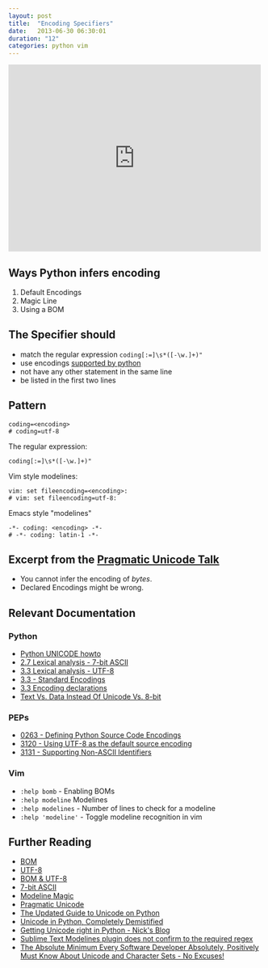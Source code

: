 ```yaml
---
layout: post
title:  "Encoding Specifiers"
date:   2013-06-30 06:30:01
duration: "12"
categories: python vim
---
```


<!-- Encoding Specifiers 1 -->
<iframe src="http://player.vimeo.com/video/69338685?title=0&amp;byline=0&amp;portrait=0&amp;color=4a8ac2" width="500" height="370" frameborder="0"> </iframe>

## Ways Python infers encoding
1. Default Encodings
2. Magic Line
3. Using a BOM


## The Specifier should
- match the regular expression `coding[:=]\s*([-\w.]+)"`
- use encodings [supported by python](http://docs.python.org/3.3/library/codecs.html#standard-encodings)
- not have any other statement in the same line
- be listed in the first two lines


## Pattern 

    coding=<encoding>
    # coding=utf-8

The regular expression:

    coding[:=]\s*([-\w.]+)"

Vim style modelines:

    vim: set fileencoding=<encoding>:
    # vim: set fileencoding=utf-8:

Emacs style "modelines"

    -*- coding: <encoding> -*-
    # -*- coding: latin-1 -*-


## Excerpt from the [Pragmatic Unicode Talk](http://nedbatchelder.com/text/unipain.html)

- You cannot infer the encoding of *bytes*.
- Declared Encodings might be wrong.


## Relevant Documentation
### Python 
- [Python UNICODE howto](http://docs.python.org/3/howto/unicode.html)
- [2.7 Lexical analysis - 7-bit ASCII](http://docs.python.org/2.7/reference/lexical_analysis.html#lexical-analysis)
- [3.3 Lexical analysis - UTF-8](http://docs.python.org/3.3/reference/lexical_analysis.html#lexical-analysis)
- [3.3 - Standard Encodings](http://docs.python.org/3.3/library/codecs.html#standard-encodings)
- [3.3 Encoding declarations](http://docs.python.org/3.3/reference/lexical_analysis.html#encoding-declarations)
- [Text Vs. Data Instead Of Unicode Vs. 8-bit](http://docs.python.org/release/3.0.1/whatsnew/3.0.html#text-vs-data-instead-of-unicode-vs-8-bit)

### PEPs
- [0263 - Defining Python Source Code Encodings](http://www.python.org/dev/peps/pep-0263/)
- [3120 - Using UTF-8 as the default source encoding](http://www.python.org/dev/peps/pep-3120/#specification)
- [3131 - Supporting Non-ASCII Identifiers](http://www.python.org/dev/peps/pep-3131/)

### Vim
- `:help bomb` - Enabling BOMs
- `:help modeline` Modelines
- `:help modelines` - Number of lines to check for a modeline
- `:help 'modeline'` - Toggle modeline recognition in vim


## Further Reading
- [BOM](https://en.wikipedia.org/wiki/Byte_order_mark)
- [UTF-8](https://en.wikipedia.org/wiki/UTF-8)
- [BOM & UTF-8](http://en.wikipedia.org/wiki/UTF-8#Byte_order_mark)
- [7-bit ASCII](http://en.wikipedia.org/wiki/ASCII#7-bit)
- [Modeline Magic](http://vim.wikia.com/wiki/Modeline_magic)
- [Pragmatic Unicode](http://nedbatchelder.com/text/unipain.html)
- [The Updated Guide to Unicode on Python](http://lucumr.pocoo.org/2013/7/2/the-updated-guide-to-unicode/)
- [Unicode in Python, Completely Demistified](http://farmdev.com/talks/unicode/)
- [Getting Unicode right in Python - Nick's Blog](http://blog.notdot.net/2010/07/Getting-unicode-right-in-Python)
- [Sublime Text Modelines plugin does not confirm to the required regex](https://github.com/SublimeText/Modelines)
- [The Absolute Minimum Every Software Developer Absolutely, Positively Must Know About Unicode and Character Sets - No Excuses!](http://www.joelonsoftware.com/articles/Unicode.html)
